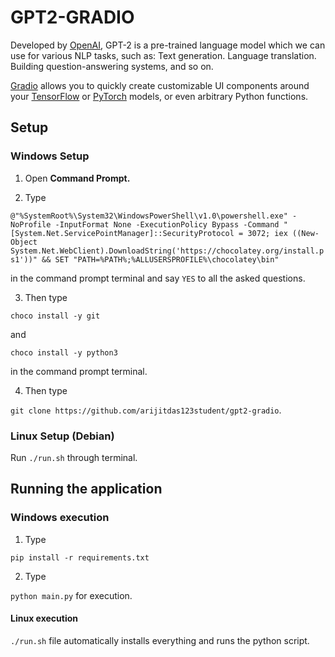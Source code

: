 # GPT2-GRADIO
Developed by [OpenAI](https://openai.com), GPT-2 is a pre-trained language model which we can use for various NLP tasks, such as: Text generation. Language translation. Building question-answering systems, and so on.

[Gradio](https://gradio.app/) allows you to quickly create customizable UI components around your [TensorFlow](https://tensorflow.org) or [PyTorch](https://pytorch.org) models, or even arbitrary Python functions.
## Setup
### Windows Setup
1. Open **Command Prompt.**

2. Type

````@"%SystemRoot%\System32\WindowsPowerShell\v1.0\powershell.exe" -NoProfile -InputFormat None -ExecutionPolicy Bypass -Command "[System.Net.ServicePointManager]::SecurityProtocol = 3072; iex ((New-Object System.Net.WebClient).DownloadString('https://chocolatey.org/install.ps1'))" && SET "PATH=%PATH%;%ALLUSERSPROFILE%\chocolatey\bin"````

in the command prompt terminal and say ````YES```` to all the asked questions.

3. Then type 

````choco install -y git```` 

and

````choco install -y python3```` 

in the command prompt terminal. 

4. Then type 

````git clone https://github.com/arijitdas123student/gpt2-gradio````.

### Linux Setup (Debian)
Run ````./run.sh```` through terminal. 

## Running the application 
### Windows execution

1. Type 

````pip install -r requirements.txt````

2. Type 
 
````python main.py```` for execution. 

#### Linux execution
````./run.sh```` file automatically installs everything and runs the python script.
